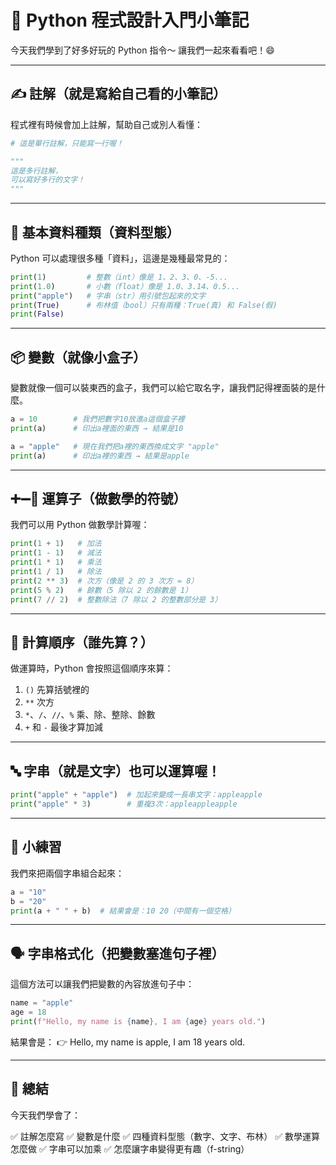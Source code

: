 # 🐍 Python 程式設計入門小筆記

今天我們學到了好多好玩的 Python 指令～
讓我們一起來看看吧！😄

---

## ✍️ 註解（就是寫給自己看的小筆記）

程式裡有時候會加上註解，幫助自己或別人看懂：

```python
# 這是單行註解，只能寫一行喔！

"""
這是多行註解，
可以寫好多行的文字！
"""
```

---

## 🔢 基本資料種類（資料型態）

Python 可以處理很多種「資料」，這邊是幾種最常見的：

```python
print(1)         # 整數（int）像是 1、2、3、0、-5...
print(1.0)       # 小數（float）像是 1.0、3.14、0.5...
print("apple")   # 字串（str）用引號包起來的文字
print(True)      # 布林值（bool）只有兩種：True(真) 和 False(假)
print(False)
```

---

## 📦 變數（就像小盒子）

變數就像一個可以裝東西的盒子，我們可以給它取名字，讓我們記得裡面裝的是什麼。

```python
a = 10        # 我們把數字10放進a這個盒子裡
print(a)      # 印出a裡面的東西 → 結果是10

a = "apple"   # 現在我們把a裡的東西換成文字 "apple"
print(a)      # 印出a裡的東西 → 結果是apple
```

---

## ➕➖🟰 運算子（做數學的符號）

我們可以用 Python 做數學計算喔：

```python
print(1 + 1)   # 加法
print(1 - 1)   # 減法
print(1 * 1)   # 乘法
print(1 / 1)   # 除法
print(2 ** 3)  # 次方（像是 2 的 3 次方 = 8）
print(5 % 2)   # 餘數（5 除以 2 的餘數是 1）
print(7 // 2)  # 整數除法（7 除以 2 的整數部分是 3）
```

---

## 📏 計算順序（誰先算？）

做運算時，Python 會按照這個順序來算：

1. `()` 先算括號裡的
2. `**` 次方
3. `*`、`/`、`//`、`%` 乘、除、整除、餘數
4. `+` 和 `-` 最後才算加減

---

## 🔤 字串（就是文字）也可以運算喔！

```python
print("apple" + "apple")  # 加起來變成一長串文字：appleapple
print("apple" * 3)        # 重複3次：appleappleapple
```

---

## 🧪 小練習

我們來把兩個字串組合起來：

```python
a = "10"
b = "20"
print(a + " " + b)  # 結果會是：10 20（中間有一個空格）
```

---

## 🗣️ 字串格式化（把變數塞進句子裡）

這個方法可以讓我們把變數的內容放進句子中：

```python
name = "apple"
age = 18
print(f"Hello, my name is {name}, I am {age} years old.")
```

結果會是：
👉 Hello, my name is apple, I am 18 years old.

---

## 🎉 總結

今天我們學會了：

✅ 註解怎麼寫
✅ 變數是什麼
✅ 四種資料型態（數字、文字、布林）
✅ 數學運算怎麼做
✅ 字串可以加乘
✅ 怎麼讓字串變得更有趣（f-string）
